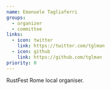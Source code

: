 ```yaml
---
name: Emanuele Tagliaferri
groups:
  - organizer
  - committee
links:
  - icon: twitter
    link: https://twitter.com/tglman
  - icon: github
    link: https://github.com/tglman
priority: 0
---
```


RustFest Rome local organiser.